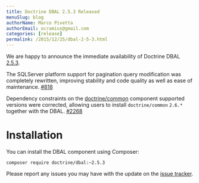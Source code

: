 ```yaml
---
title: Doctrine DBAL 2.5.3 Released
menuSlug: blog
authorName: Marco Pivetta
authorEmail: ocramius@gmail.com
categories: [release]
permalink: /2015/12/25/dbal-2-5-3.html
---
```

We are happy to announce the immediate availability of Doctrine DBAL
[2.5.3](https://github.com/doctrine/dbal/releases/tag/v2.5.3).

The SQLServer platform support for pagination query modification was
completely rewritten, improving stability and code quality as well as
ease of maintenance.
[\#818](https://github.com/doctrine/dbal/issues/818)

Dependency constraints on the
[doctrine/common](https://github.com/doctrine/common) component
supported versions were corrected, allowing users to install
`doctrine/common` `2.6.*` together with the DBAL.
[\#2268](https://github.com/doctrine/dbal/issues/2268)

Installation
============

You can install the DBAL component using Composer:

~~~~ {.sourceCode .shell}
composer require doctrine/dbal:~2.5.3
~~~~

Please report any issues you may have with the update on the [issue
tracker](https://github.com/doctrine/dbal/issues).
